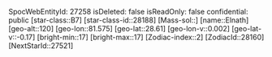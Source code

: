 ﻿---
location: [28.61,81.575,120]
type: Station
tags:
- astro/Star

---
SpocWebEntityId: 27258
isDeleted: false
isReadOnly: false
confidential: public
[star-class::B7]
[star-class-id::28188]
[Mass-sol::]
[name::Elnath]
[geo-alt::120]
[geo-lon::81.575]
[geo-lat::28.61]
[geo-lon-v::0.002]
[geo-lat-v::-0.17]
[bright-min::17]
[bright-max::17]
[Zodiac-index::2]
[ZodiacId::28160]
[NextStarId::27521]

